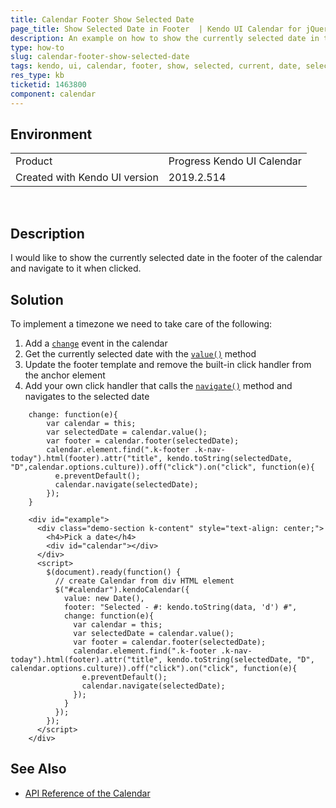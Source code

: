 ```yaml
---
title: Calendar Footer Show Selected Date
page_title: Show Selected Date in Footer  | Kendo UI Calendar for jQuery
description: An example on how to show the currently selected date in the footer of the calendar and navigate to it when clicked.
type: how-to
slug: calendar-footer-show-selected-date
tags: kendo, ui, calendar, footer, show, selected, current, date, select, navigate
res_type: kb
ticketid: 1463800
component: calendar
---
```


## Environment

<table>
 <tr>
  <td>Product</td>
  <td>Progress Kendo UI Calendar</td>
 </tr>
 <tr>
  <td>Created with Kendo UI version</td>
  <td>2019.2.514</td>
 </tr>
</table>
 

## Description

I would like to show the currently selected date in the footer of the calendar and navigate to it when clicked.

## Solution

To implement a timezone we need to take care of the following:

1. Add a [`change`](/api/javascript/ui/calendar/events/change) event in the calendar
1. Get the currently selected date with the [`value()`](/api/javascript/ui/calendar/methods/value) method
1. Update the footer template and remove the built-in click handler from the anchor element
1. Add your own click handler that calls the [`navigate()`](/api/javascript/ui/calendar/methods/navigate) method and navigates to the selected date

```
    change: function(e){
        var calendar = this;
        var selectedDate = calendar.value();
        var footer = calendar.footer(selectedDate);
        calendar.element.find(".k-footer .k-nav-today").html(footer).attr("title", kendo.toString(selectedDate, "D",calendar.options.culture)).off("click").on("click", function(e){
          e.preventDefault();
          calendar.navigate(selectedDate);
        });
    }
```

```dojo
    <div id="example">
      <div class="demo-section k-content" style="text-align: center;">
        <h4>Pick a date</h4>
        <div id="calendar"></div>
      </div>
      <script>
        $(document).ready(function() {
          // create Calendar from div HTML element
          $("#calendar").kendoCalendar({
            value: new Date(),
            footer: "Selected - #: kendo.toString(data, 'd') #",
            change: function(e){
              var calendar = this;
              var selectedDate = calendar.value();
              var footer = calendar.footer(selectedDate);
              calendar.element.find(".k-footer .k-nav-today").html(footer).attr("title", kendo.toString(selectedDate, "D", calendar.options.culture)).off("click").on("click", function(e){
                e.preventDefault();
                calendar.navigate(selectedDate);
              });
            }
          });
        });
      </script>
    </div>
```

## See Also

* [API Reference of the Calendar](https://docs.telerik.com/kendo-ui/api/javascript/ui/calendar)

